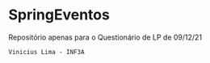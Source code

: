 # SpringEventos
Repositório apenas para o Questionário de LP de 09/12/21

``` Vinicius Lima - INF3A ```
